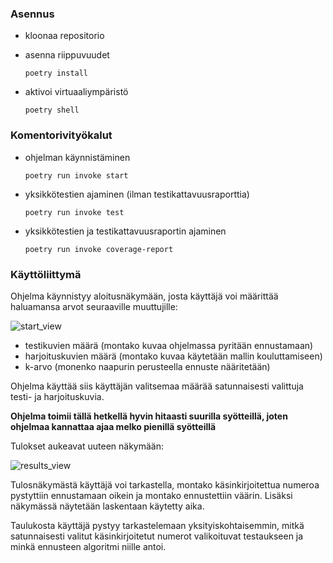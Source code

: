### Asennus

- kloonaa repositorio
- asenna riippuvuudet

  ```poetry install```

- aktivoi virtuaaliympäristö

  ```poetry shell```

### Komentorivityökalut

- ohjelman käynnistäminen
  
  ```poetry run invoke start```

- yksikkötestien ajaminen (ilman testikattavuusraporttia)

  ```poetry run invoke test```

- yksikkötestien ja testikattavuusraportin ajaminen

  ```poetry run invoke coverage-report```

### Käyttöliittymä

Ohjelma käynnistyy aloitusnäkymään, josta käyttäjä voi määrittää haluamansa arvot seuraaville muuttujille:

![start_view](kuvat/start_view.png)

- testikuvien määrä (montako kuvaa ohjelmassa pyritään ennustamaan)
- harjoituskuvien määrä (montako kuvaa käytetään mallin kouluttamiseen)
- k-arvo (monenko naapurin perusteella ennuste nääritetään)

Ohjelma käyttää siis käyttäjän valitsemaa määrää satunnaisesti valittuja testi- ja harjoituskuvia.

**Ohjelma toimii tällä hetkellä hyvin hitaasti suurilla syötteillä, joten ohjelmaa kannattaa ajaa melko pienillä syötteillä**

Tulokset aukeavat uuteen näkymään:

![results_view](kuvat/result_view.png)

Tulosnäkymästä käyttäjä voi tarkastella, montako käsinkirjoitettua numeroa pystyttiin ennustamaan oikein ja montako ennustettiin väärin. Lisäksi näkymässä näytetään laskentaan käytetty aika.

Taulukosta käyttäjä pystyy tarkastelemaan yksityiskohtaisemmin, mitkä satunnaisesti valitut käsinkirjoitetut numerot valikoituvat testaukseen ja minkä ennusteen algoritmi niille antoi.
